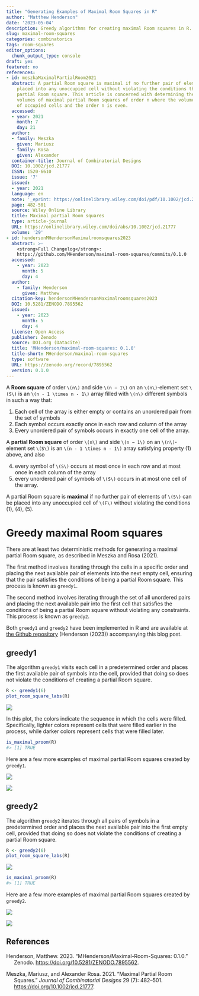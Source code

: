 ```yaml
---
title: "Generating Examples of Maximal Room Squares in R"
author: "Matthew Henderson"
date: '2023-05-04'
description: Greedy algorithms for creating maximal Room squares in R.
slug: maximal-room-squares
categories: combinatorics
tags: room-squares
editor_options:
  chunk_output_type: console
draft: yes
featured: no
references:
- id: meszkaMaximalPartialRoom2021
  abstract: A partial Room square is maximal if no further pair of elements can be
    placed into any unoccupied cell without violating the conditions that define a
    partial Room square. This article is concerned with determining the spectrum of
    volumes of maximal partial Room squares of order n where the volume is the number
    of occupied cells and the order n is even.
  accessed:
  - year: 2021
    month: 7
    day: 21
  author:
  - family: Meszka
    given: Mariusz
  - family: Rosa
    given: Alexander
  container-title: Journal of Combinatorial Designs
  DOI: 10.1002/jcd.21777
  ISSN: 1520-6610
  issue: '7'
  issued:
  - year: 2021
  language: en
  note: '_eprint: https://onlinelibrary.wiley.com/doi/pdf/10.1002/jcd.21777'
  page: 482-501
  source: Wiley Online Library
  title: Maximal partial Room squares
  type: article-journal
  URL: https://onlinelibrary.wiley.com/doi/abs/10.1002/jcd.21777
  volume: '29'
- id: hendersonMHendersonMaximalroomsquares2023
  abstract: >-
    <strong>Full Changelog</strong>:
    https://github.com/MHenderson/maximal-room-squares/commits/0.1.0
  accessed:
    - year: 2023
      month: 5
      day: 4
  author:
    - family: Henderson
      given: Matthew
  citation-key: hendersonMHendersonMaximalroomsquares2023
  DOI: 10.5281/ZENODO.7895562
  issued:
    - year: 2023
      month: 5
      day: 4
  license: Open Access
  publisher: Zenodo
  source: DOI.org (Datacite)
  title: 'MHenderson/maximal-room-squares: 0.1.0'
  title-short: MHenderson/maximal-room-squares
  type: software
  URL: https://zenodo.org/record/7895562
  version: 0.1.0
---
```


A **Room square** of order `\(n\)` and side `\(n − 1\)` on an `\(n\)`‐element set `\(S\)` is an
`\(n - 1 \times n - 1\)` array filled with `\(n\)` different symbols in such a way that:

1.  Each cell of the array is either empty or contains an unordered pair from the set of symbols
2.  Each symbol occurs exactly once in each row and column of the array
3.  Every unordered pair of symbols occurs in exactly one cell of the array.

A **partial Room square** of order `\(n\)` and side `\(n − 1\)` on an `\(n\)`‐element set `\(S\)` is
an `\(n - 1 \times n - 1\)` array satisfying property (1) above, and also

4.  every symbol of `\(S\)` occurs at most once in each row and at most once in each column of the array
5.  every unordered pair of symbols of `\(S\)` occurs in at most one cell of the array.

A partial Room square is **maximal** if no further pair of elements of `\(S\)` can be placed into any unoccupied cell of `\(F\)` without violating the conditions (1), (4), (5).

# Greedy maximal Room squares

There are at least two deterministic methods for generating a maximal partial Room square, as described in
Meszka and Rosa (2021).

The first method involves iterating through the cells in a specific order and placing the next available pair of elements into the next empty cell, ensuring that the pair satisfies the conditions of being a partial Room square. This process is known as `greedy1`.

The second method involves iterating through the set of all unordered pairs and placing the next available pair into the first cell that satisfies the conditions of being a partial Room square without violating any constraints. This process is known as `greedy2`.

Both `greedy1` and `greedy2` have been implemented in R and are available at
[the Github repository](https://github.com/MHenderson/maximal-room-squares)
(Henderson (2023))
accompanying this blog post.

## greedy1

The algorithm `greedy1` visits each cell in a predetermined order and places the first available pair of symbols into the cell, provided that doing so does not violate the conditions of creating a partial Room square.

``` r
R <- greedy1(6)
plot_room_square_labs(R)
```

![](greedy1_example_plot-1.png)

In this plot, the colors indicate the sequence in which the cells were filled. Specifically, lighter colors represent cells that were filled earlier in the process, while darker colors represent cells that were filled later.

``` r
is_maximal_proom(R)
#> [1] TRUE
```

Here are a few more examples of maximal partial Room squares created
by `greedy1`.

![](greedy1_examples_1-1.png)<!-- -->

![](greedy1_examples_2-1.png)<!-- -->

## greedy2

The algorithm `greedy2` iterates through all pairs of symbols in a predetermined order and places the next available pair into the first empty cell, provided that doing so does not violate the conditions of creating a partial Room square.

``` r
R <- greedy2(6)
plot_room_square_labs(R)
```

![](greedy2_example_plot-1.png)

``` r
is_maximal_proom(R)
#> [1] TRUE
```

Here are a few more examples of maximal partial Room squares created
by `greedy2`.

![](greedy2_examples_1-1.png)

![](greedy2_examples_2-1.png)

## References

<div id="refs" class="references csl-bib-body hanging-indent">

<div id="ref-hendersonMHendersonMaximalroomsquares2023" class="csl-entry">

Henderson, Matthew. 2023. “MHenderson/Maximal-Room-Squares: 0.1.0.” Zenodo. <https://doi.org/10.5281/ZENODO.7895562>.

</div>

<div id="ref-meszkaMaximalPartialRoom2021" class="csl-entry">

Meszka, Mariusz, and Alexander Rosa. 2021. “Maximal Partial Room Squares.” *Journal of Combinatorial Designs* 29 (7): 482–501. <https://doi.org/10.1002/jcd.21777>.

</div>

</div>
